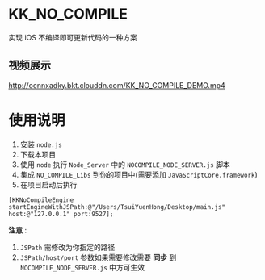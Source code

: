# KK_NO_COMPILE
实现 iOS 不编译即可更新代码的一种方案

## 视频展示
http://ocnnxadky.bkt.clouddn.com/KK_NO_COMPILE_DEMO.mp4

# 使用说明
1. 安装 `node.js`
2. 下载本项目
3. 使用 `node` 执行 `Node_Server` 中的 `NOCOMPILE_NODE_SERVER.js` 脚本
4. 集成 `NO_COMPILE_Libs` 到你的项目中(需要添加 `JavaScriptCore.framework`)
5. 在项目启动后执行

```
[KKNoCompileEngine startEngineWithJSPath:@"/Users/TsuiYuenHong/Desktop/main.js" host:@"127.0.0.1" port:9527];
```

**注意** :
1. `JSPath` 需修改为你指定的路径
2. `JSPath/host/port` 参数如果需要修改需要 **同步** 到 `NOCOMPILE_NODE_SERVER.js` 中方可生效
